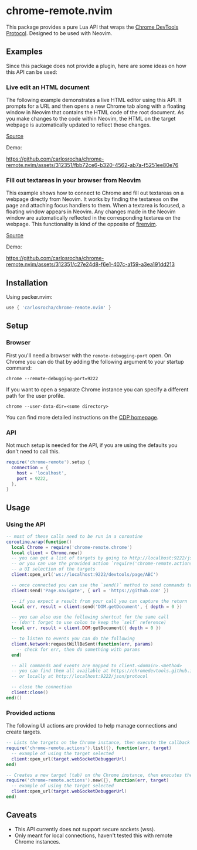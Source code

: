 # chrome-remote.nvim

This package provides a pure Lua API that wraps the [Chrome DevTools Protocol](https://chromedevtools.github.io/devtools-protocol/).
Designed to be used with Neovim.

## Examples

Since this package does not provide a plugin, here are some ideas on how this API can be used:

### Live edit an HTML document

The following example demonstrates a live HTML editor using this API. It prompts for a URL and then opens
a new Chrome tab along with a floating window in Neovim that contains the HTML code of the root document.
As you make changes to the code within Neovim, the HTML on the target webpage is automatically updated to reflect those changes.

[Source](examples/liveedit.lua)

Demo:

https://github.com/carlosrocha/chrome-remote.nvim/assets/312351/fbb72ce6-b320-4562-ab7a-f5251ee80e76

### Fill out textareas in your browser from Neovim

This example shows how to connect to Chrome and fill out textareas on a webpage directly from Neovim.
It works by finding the textareas on the page and attaching focus handlers to them. When a textarea is focused,
a floating window appears in Neovim. Any changes made in the Neovim window are automatically reflected
in the corresponding textarea on the webpage. This functionality is kind of the opposite of [firenvim](https://github.com/glacambre/firenvim).

[Source](examples/icenvim.lua)

Demo:

https://github.com/carlosrocha/chrome-remote.nvim/assets/312351/c27e24d8-f6e1-407c-a159-a3ea191dd213

## Installation

Using packer.nvim:

```lua
use { 'carlosrocha/chrome-remote.nvim' }
```

## Setup

### Browser

First you'll need a browser with the `remote-debugging-port` open. On Chrome you can do that by
adding the following argument to your startup command:

```
chrome --remote-debugging-port=9222
```

If you want to open a separate Chrome instance you can specify a different path for the user profile.

```
chrome --user-data-dir=<some directory>
```

You can find more detailed instructions on the [CDP homepage](https://chromedevtools.github.io/devtools-protocol/).

### API

Not much setup is needed for the API, if you are using the defaults you don't need to call this.

```lua
require('chrome-remote').setup {
  connection = {
    host = 'localhost',
    port = 9222,
  },
}
```

## Usage

### Using the API

```lua
-- most of these calls need to be run in a coroutine
coroutine.wrap(function()
  local Chrome = require('chrome-remote.chrome')
  local client = Chrome.new()
  -- you can get a list of targets by going to http://localhost:9222/json/list
  -- or you can use the provided action `require('chrome-remote.actions').list()` to get
  -- a UI selection of the targets
  client:open_url('ws://localhost:9222/devtools/page/ABC')

  -- once connected you can use the `send()` method to send commands to the Chrome target
  client:send('Page.navigate', { url = 'https://github.com' })

  -- if you expect a result from your call you can capture the return
  local err, result = client:send('DOM.getDocument', { depth = 0 })

  -- you can also use the following shortcut for the same call
  -- (don't forget to use colon to keep the `self` reference)
  local err, result = client.DOM:getDocument({ depth = 0 })

  -- to listen to events you can do the following
  client.Network:requestWillBeSent(function(err, params)
    -- check for err, then do something with params
  end)

  -- all commands and events are mapped to client.<domain>.<method>
  -- you can find them all available at https://chromedevtools.github.io/devtools-protocol/tot/
  -- or locally at http://localhost:9222/json/protocol

  -- close the connection
  client:close()
end)()
```

### Provided actions

The following UI actions are provided to help manage connections and create targets.

```lua
-- Lists the targets on the Chrome instance, then execute the callback when a choice is made
require('chrome-remote.actions').list({}, function(err, target)
  -- example of using the target selected
  client:open_url(target.webSocketDebuggerUrl)
end)

-- Creates a new target (tab) on the Chrome instance, then executes the callback with the created target
require('chrome-remote.actions').new({}, function(err, target)
  -- example of using the target selected
  client:open_url(target.webSocketDebuggerUrl)
end)
```

## Caveats

- This API currently does not support secure sockets (wss).
- Only meant for local connections, haven't tested this with remote Chrome instances.
